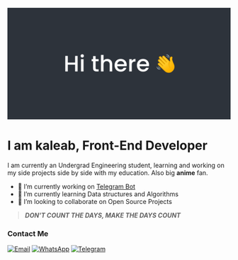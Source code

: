 ![Hi there 👋](/assets/img.png)

# **I am kaleab, Front-End Developer**

I am currently an Undergrad Engineering student, learning and working on my side projects side by side with my education.
Also big **anime** fan.

- 🔭 I’m currently working on [Telegram Bot](https://github.com/kaleab27/my_telegram_bot)
- 🌱 I’m currently learning Data structures and Algorithms
- 👯 I’m looking to collaborate on Open Source Projects


> **_DON'T COUNT THE DAYS, MAKE THE DAYS COUNT_**

### Contact Me

[![Email](https://img.shields.io/badge/Gmail-D14836?style=for-the-badge&logo=gmail&logoColor=white)](mailto:kaleabtadesse49@gmail.com)
[![WhatsApp](https://img.shields.io/badge/WhatsApp-25D366?style=for-the-badge&logo=whatsapp&logoColor=white)](https://wa.me/25153238429)
[![Telegram](https://img.shields.io/badge/Telegram-2CA5E0?style=for-the-badge&logo=telegram&logoColor=white)](https://t.me/always_do_remember)
